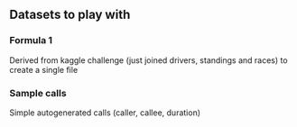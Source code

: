 
## Datasets to play with

### Formula 1

Derived from kaggle challenge (just joined drivers, standings and races) to create a single file

### Sample calls

Simple autogenerated calls (caller, callee, duration)
